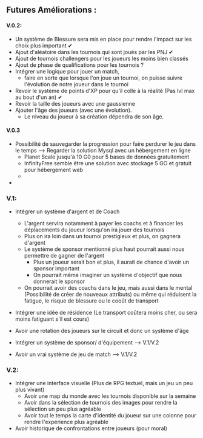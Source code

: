 ## Futures Améliorations :

#### V.0.2:
- Un système de Blessure sera mis en place pour rendre l'impact sur les choix plus important ✔
- Ajout d'aléatoire dans les tournois qui sont joués par les PNJ ✔
- Ajout de tournois challengers pour les joueurs les moins bien classés
- Ajout de phase de qualifications pour les tournois ? 
- Intégrer une logique pour jouer un match, 
  - faire en sorte que lorsque l'on joue un tournoi, on puisse suivre l'évolution de notre joueur dans le tournoi
- Revoir le système de points d'XP pour qu'il colle à la réalité (Pas lvl max au bout d'un an) ✔
- Revoir la taille des joueurs avec une gaussienne
- Ajouter l'âge des joueurs (avec une évolution). 
    - Le niveau du joueur à sa création dépendra de son âge. 

#### V.0.3
- Possibilité de sauvegarder la progression pour faire perdurer le jeu dans le temps
  --> Regarder la solution Mysql avec un hébergement en ligne
    - Planet Scale jusqu'à 10 G0 pour 5 bases de données gratuitement
    - InfinityFree semble être une solution avec stockage 5 GO et gratuit pour hébergement web
    - 
- 
### V.1:
- Intégrer un système d'argent et de Coach 
    - L'argent servira notamment à payer les coachs et à financer les déplacements du joueur lorsqu'on ira jouer des tournois
    - Plus on ira loin dans un tournoi prestigieux et plus, on gagnera d'argent
    - Le système de sponsor mentionné plus haut pourrait aussi nous permettre de gagner de l'argent
        - Plus un joueur serait bon et plus, il aurait de chance d'avoir un sponsor important
        - On pourrait même imaginer un système d'objectif que nous donnerait le sponsor
    - On pourrait avoir des coachs dans le jeu, mais aussi dans le mental (Possibilité de créer de nouveaux attributs) ou même qui réduisent la fatigue, le risque de blessure ou le cooût de transport

- Intégrer une idée de résidence (Le transport coûtera moins cher, ou sera moins fatiguant s'il est cours)
- Avoir une rotation des joueurs sur le circuit et donc un système d'âge
- Intégrer un système de sponsor/ d'équipement --> V.1/V.2
- Avoir un vrai système de jeu de match --> V.1/V.2


### V.2:
- Intégrer une interface visuelle (Plus de RPG textuel, mais un jeu un peu plus vivant)
  - Avoir une map du monde avec les tournois disponible sur la semaine
  - Avoir dans la sélection de tournois des images pour rendre la sélection un peu plus agréable
  - Avoir tout le temps la carte d'identité du joueur sur une colonne pour rendre l'expérience plus agréable
- Avoir historique de confrontations entre joueurs (pour moral) 

